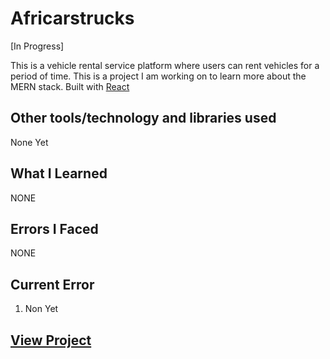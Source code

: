 # Africarstrucks

[In Progress]

This is a vehicle rental service platform where users can rent vehicles for a period of time. This is a project I am working on to learn more about the MERN stack. Built with [React](https://)
## Other tools/technology and libraries used

 None Yet

## What I Learned

  NONE

## Errors I Faced

  NONE

## Current Error
  
  1. Non Yet

## [View Project](#)
